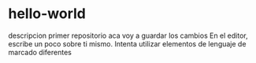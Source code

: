 # hello-world
descripcion primer repositorio
aca voy a guardar los cambios
En el editor, escribe un poco sobre ti mismo. Intenta utilizar elementos de lenguaje de marcado diferentes
